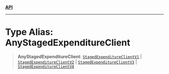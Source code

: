 [**API**](../README.md)

***

# Type Alias: AnyStagedExpenditureClient

> **AnyStagedExpenditureClient**: [`StagedExpenditureClientV1`](../interfaces/StagedExpenditureClientV1.md) \| [`StagedExpenditureClientV2`](../interfaces/StagedExpenditureClientV2.md) \| [`StagedExpenditureClientV3`](../interfaces/StagedExpenditureClientV3.md) \| [`StagedExpenditureClientV4`](../interfaces/StagedExpenditureClientV4.md)
